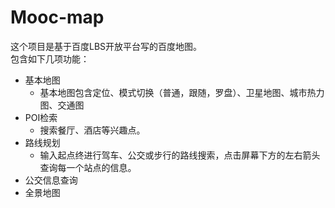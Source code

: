 # Mooc-map
  这个项目是基于百度LBS开放平台写的百度地图。<br>
  包含如下几项功能：
* 基本地图
  * 基本地图包含定位、模式切换（普通，跟随，罗盘）、卫星地图、城市热力图、交通图
* POI检索
  * 搜索餐厅、酒店等兴趣点。
* 路线规划
  * 输入起点终进行驾车、公交或步行的路线搜索，点击屏幕下方的左右箭头查询每一个站点的信息。
* 公交信息查询
* 全景地图
